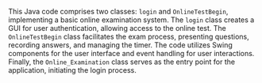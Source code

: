 This Java code comprises two classes: `login` and `OnlineTestBegin`, implementing a basic online examination system. The `login` class creates a GUI for user authentication, allowing access to the online test. The `OnlineTestBegin` class facilitates the exam process, presenting questions, recording answers, and managing the timer. The code utilizes Swing components for the user interface and event handling for user interactions. Finally, the `Online_Examination` class serves as the entry point for the application, initiating the login process.
